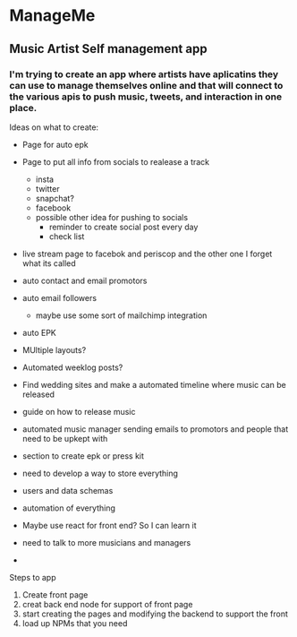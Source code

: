 # ManageMe
## Music Artist Self management app

### I'm trying to create an app where artists have aplicatins they can use to manage themselves online and that will connect to the various apis to push music, tweets, and interaction in one place.


Ideas on what to create:
- Page for auto epk
- Page to put all info from socials to realease a track
    - insta
    - twitter
    - snapchat?
    - facebook

    * possible other idea for pushing to socials
        - reminder to create social post every day
        - check list

- live stream page to facebok and periscop and the other one I forget what its called
- auto contact and email promotors
- auto email followers
    - maybe use some sort of mailchimp integration
- auto EPK
- MUltiple layouts?
- Automated weeklog posts?


- Find wedding sites and make a automated timeline where music can be released

- guide on how to release music

- automated music manager sending emails to promotors and people that need to be upkept with

- section to create epk or press kit

- need to develop a way to store everything

- users and data schemas
- automation of everything
- Maybe use react for front end? So I can learn it

- need to talk to more musicians and managers
- 


Steps to app 

1. Create front page
2. creat back end node for support of front page
3. start creating the pages and modifying the backend to support the front
4. load up NPMs that you need
